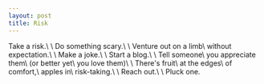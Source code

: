 ```yaml
---
layout: post
title: Risk
---
```

Take a risk.\\
\\
Do something scary.\\
\\
Venture out on a limb\\
without expectation.\\
\\
Make a joke.\\
\\
Start a blog.\\
\\
Tell someone\\
you appreciate them\\
(or better yet\\
you love them)\\
\\
There's fruit\\
at the edges\\
of comfort,\\
apples in\\
risk-taking.\\
\\
Reach out.\\
\\
Pluck one.
